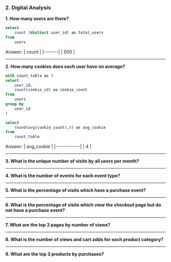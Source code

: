 ### 2. Digital Analysis

**1. How many users are there?**

````sql
select 
	count (distinct user_id) as total_users
from 
	users 
````
Answer:
| count |
|-------|
| 500   |

***

**2. How many cookies does each user have on average?**

````sql
with count_table as (
select
	user_id,
	count(cookie_id) as cookie_count
from 
	users
group by
	user_id
)

select 
	round(avg(cookie_count),0) as avg_cookie
from
	count_table
````
Answer:
| avg_cookie |
|------------|
|          4 |

***

**3. What is the unique number of visits by all users per month?**

***

**4. What is the number of events for each event type?**

***

**5. What is the percentage of visits which have a purchase event?**

***

**6. What is the percentage of visits which view the checkout page but do not have a purchase event?**

***

**7. What are the top 3 pages by number of views?**

***

**8. What is the number of views and cart adds for each product category?**

***

**9. What are the top 3 products by purchases?**

